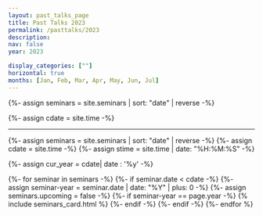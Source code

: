 ```yaml
---
layout: past_talks_page
title: Past Talks 2023
permalink: /pasttalks/2023
description: 
nav: false
year: 2023

display_categories: [""]
horizontal: true
months: [Jan, Feb, Mar, Apr, May, Jun, Jul]
---
```


{%- assign seminars = site.seminars | sort: "date" | reverse -%}

{%- assign cdate = site.time  -%}

<hr>

{%- assign seminars = site.seminars | sort: "date" | reverse -%}
{%- assign cdate = site.time  -%}
{%- assign stime = site.time | date: "%H:%M:%S" -%}

{%- assign cur_year =  cdate| date : '%y' -%}

<div class="seminars">
  <div class="container">
  <div class="grid">
    {%- for seminar in seminars -%}
      {%- if seminar.date < cdate -%}
        {%- assign seminar-year = seminar.date | date: "%Y"  | plus: 0 -%}
        {%- assign seminars.upcoming = false -%}
        {%- if seminar-year == page.year -%}
          {% include seminars_card.html %}
        {%- endif -%}
      {%- endif -%}
    {%- endfor %}
    </div>
  </div>
</div>
    
<br>






